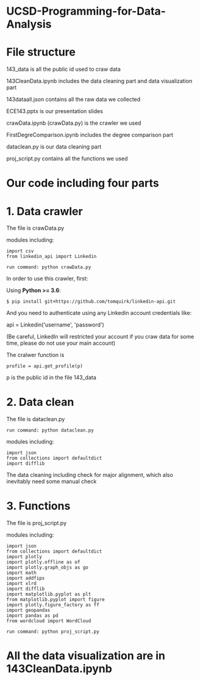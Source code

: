 # UCSD-Programming-for-Data-Analysis
# File structure
143_data is all the public id used to craw data

143CleanData.ipynb includes the data cleaning part and data visualization part

143dataall.json contains all the raw data we collected

ECE143.pptx is our presentation slides

crawData.ipynb (crawData.py) is the crawler we used

FirstDegreComparison.ipynb includes the degree comparison part

dataclean.py is our data cleaning part

proj_script.py contains all the functions we used


# Our code including four parts
# 1. Data crawler

The file is crawData.py

modules including: 

```
import csv
from linkedin_api import Linkedin
```

```
run command: python crawData.py
```

In order to use this crawler, first:

Using **Python >= 3.6**:

```
$ pip install git+https://github.com/tomquirk/linkedin-api.git
```

And you need to authenticate using any Linkedin account credentials like:

api = Linkedin('username', 'password')

(Be careful, LinkedIn will restricted your account if you craw data for some time, please do not use your main account)

The cralwer function is 

```
profile = api.get_profile(p)
```
p is the public id in the file 143_data

# 2. Data clean

The file is dataclean.py

```
run command: python dataclean.py
```

modules including:
```
import json
from collections import defaultdict
import difflib
```

The data cleaning including check for major alignment, which also inevitably need some manual check

# 3. Functions

The file is proj_script.py

modules including:
```
import json
from collections import defaultdict
import plotly
import plotly.offline as of
import plotly.graph_objs as go
import math
import addfips
import xlrd
import difflib
import matplotlib.pyplot as plt
from matplotlib.pyplot import figure
import plotly.figure_factory as ff
import geopandas
import pandas as pd
from wordcloud import WordCloud
```

```
run command: python proj_script.py
```

# All the data visualization are in 143CleanData.ipynb
